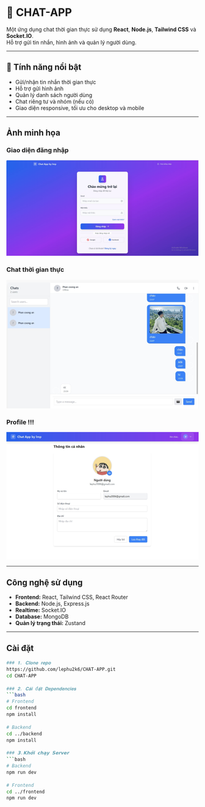 # 💬 CHAT-APP

Một ứng dụng chat thời gian thực sử dụng **React**, **Node.js**, **Tailwind CSS** và **Socket.IO**.  
Hỗ trợ gửi tin nhắn, hình ảnh và quản lý người dùng.

---

## 🚀 Tính năng nổi bật

- Gửi/nhận tin nhắn thời gian thực
- Hỗ trợ gửi hình ảnh
- Quản lý danh sách người dùng
- Chat riêng tư và nhóm (nếu có)
- Giao diện responsive, tối ưu cho desktop và mobile

---

##  Ảnh minh họa

### Giao diện đăng nhập
![Login screen](frontend/src/assets/login.png)

### Chat thời gian thực
![Chat screen](frontend/src/assets/chat.png)

### Profile !!!
![Chat demo](frontend/src/assets/info.png)

---

##  Công nghệ sử dụng

- **Frontend:** React, Tailwind CSS, React Router  
- **Backend:** Node.js, Express.js  
- **Realtime:** Socket.IO  
- **Database:** MongoDB  
- **Quản lý trạng thái:** Zustand  

---

##  Cài đặt



```bash
### 𝟏. 𝐂𝐥𝐨𝐧𝐞 𝐫𝐞𝐩𝐨
https://github.com/lephu2k6/CHAT-APP.git
cd CHAT-APP

### 𝟐. 𝐂𝐚̀𝐢 đ𝐚̣̆𝐭 𝐃𝐞𝐩𝐞𝐧𝐝𝐞𝐧𝐜𝐢𝐞𝐬
```bash
# Frontend
cd frontend
npm install

# Backend
cd ../backend
npm install

### 𝟯.𝗞𝗵𝗼̛̉𝗶 𝗰𝗵𝗮̣𝘆 𝗦𝗲𝗿𝘃𝗲𝗿
```bash
# Backend
npm run dev

# Frontend
cd ../frontend
npm run dev

